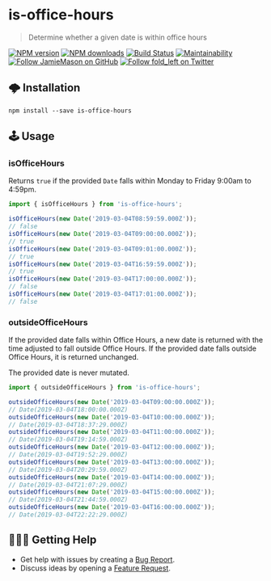 # is-office-hours

> Determine whether a given date is within office hours

[![NPM version](http://img.shields.io/npm/v/is-office-hours.svg?style=flat-square)](https://www.npmjs.com/package/is-office-hours)
[![NPM downloads](http://img.shields.io/npm/dm/is-office-hours.svg?style=flat-square)](https://www.npmjs.com/package/is-office-hours)
[![Build Status](http://img.shields.io/travis/JamieMason/is-office-hours/master.svg?style=flat-square)](https://travis-ci.org/JamieMason/is-office-hours)
[![Maintainability](https://api.codeclimate.com/v1/badges/bced12a42a2c6d08219c/maintainability)](https://codeclimate.com/github/JamieMason/is-office-hours/maintainability)
[![Follow JamieMason on GitHub](https://img.shields.io/github/followers/JamieMason.svg?style=social&label=Follow)](https://github.com/JamieMason)
[![Follow fold_left on Twitter](https://img.shields.io/twitter/follow/fold_left.svg?style=social&label=Follow)](https://twitter.com/fold_left)

## 🌩 Installation

```
npm install --save is-office-hours
```

## 🕹 Usage

### isOfficeHours

Returns `true` if the provided `Date` falls within Monday to Friday 9:00am to
4:59pm.

```js
import { isOfficeHours } from 'is-office-hours';

isOfficeHours(new Date('2019-03-04T08:59:59.000Z'));
// false
isOfficeHours(new Date('2019-03-04T09:00:00.000Z'));
// true
isOfficeHours(new Date('2019-03-04T09:01:00.000Z'));
// true
isOfficeHours(new Date('2019-03-04T16:59:59.000Z'));
// true
isOfficeHours(new Date('2019-03-04T17:00:00.000Z'));
// false
isOfficeHours(new Date('2019-03-04T17:01:00.000Z'));
// false
```

### outsideOfficeHours

If the provided date falls within Office Hours, a new date is returned with the
time adjusted to fall outside Office Hours. If the provided date falls outside
Office Hours, it is returned unchanged.

The provided date is never mutated.

```js
import { outsideOfficeHours } from 'is-office-hours';

outsideOfficeHours(new Date('2019-03-04T09:00:00.000Z'));
// Date(2019-03-04T18:00:00.000Z)
outsideOfficeHours(new Date('2019-03-04T10:00:00.000Z'));
// Date(2019-03-04T18:37:29.000Z)
outsideOfficeHours(new Date('2019-03-04T11:00:00.000Z'));
// Date(2019-03-04T19:14:59.000Z)
outsideOfficeHours(new Date('2019-03-04T12:00:00.000Z'));
// Date(2019-03-04T19:52:29.000Z)
outsideOfficeHours(new Date('2019-03-04T13:00:00.000Z'));
// Date(2019-03-04T20:29:59.000Z)
outsideOfficeHours(new Date('2019-03-04T14:00:00.000Z'));
// Date(2019-03-04T21:07:29.000Z)
outsideOfficeHours(new Date('2019-03-04T15:00:00.000Z'));
// Date(2019-03-04T21:44:59.000Z)
outsideOfficeHours(new Date('2019-03-04T16:00:00.000Z'));
// Date(2019-03-04T22:22:29.000Z)
```

## 🙋🏾‍♀️ Getting Help

- Get help with issues by creating a
  [Bug Report](https://github.com/JamieMason/is-office-hours/issues/new?template=bug_report.md).
- Discuss ideas by opening a
  [Feature Request](https://github.com/JamieMason/is-office-hours/issues/new?template=feature_request.md).
